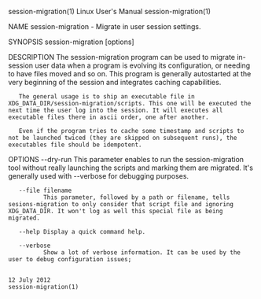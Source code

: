 session-migration(1)                                                                                                                              Linux User's Manual                                                                                                                              session-migration(1)

NAME
       session-migration - Migrate in user session settings.

SYNOPSIS
       session-migration [options]

DESCRIPTION
       The session-migration program can be used to migrate in-session user data when a program is evolving its configuration, or needing to have files moved and so on. This program is generally autostarted at the very beginning of the session and integrates caching capabilities.

       The general usage is to ship an executable file in XDG_DATA_DIR/session-migration/scripts. This one will be executed the next time the user log into the session. It will executes all executable files there in ascii order, one after another.

       Even if the program tries to cache some timestamp and scripts to not be launched twiced (they are skipped on subsequent runs), the executables file should be idempotent.

OPTIONS
       --dry-run
              This parameter enables to run the session-migration tool without really launching the scripts and marking them are migrated. It's generally used with --verbose for debugging purposes.

       --file filename
              This parameter, followed by a path or filename, tells sesions-migration to only consider that script file and ignoring XDG_DATA_DIR. It won't log as well this special file as being migrated.

       --help Display a quick command help.

       --verbose
              Show a lot of verbose information. It can be used by the user to debug configuration issues;

                                                                                                                                                      12 July 2012                                                                                                                                 session-migration(1)
